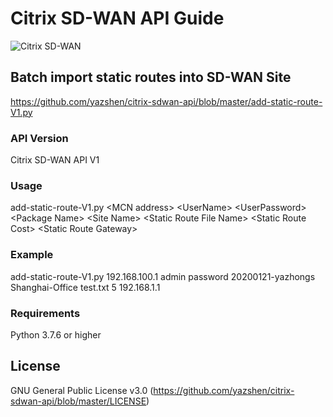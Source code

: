 # Citrix SD-WAN API Guide
![Citrix SD-WAN](https://www.citrix.com/content/dam/citrix61/en_us/images/graphics/infographics/sd-wan-diagram.png)

## Batch import static routes into SD-WAN Site
https://github.com/yazshen/citrix-sdwan-api/blob/master/add-static-route-V1.py

### API Version
Citrix SD-WAN API V1

### Usage
add-static-route-V1.py \<MCN address\> \<UserName\> \<UserPassword\> \<Package Name\> \<Site Name\> \<Static Route File Name\> \<Static Route Cost\> \<Static Route Gateway\>

### Example
add-static-route-V1.py 192.168.100.1 admin password 20200121-yazhongs Shanghai-Office test.txt 5 192.168.1.1

### Requirements
Python 3.7.6 or higher


## License
GNU General Public License v3.0
(https://github.com/yazshen/citrix-sdwan-api/blob/master/LICENSE)
